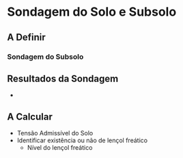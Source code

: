 # Sondagem do Solo e Subsolo

## A Definir
### Sondagem do Subsolo

## Resultados da Sondagem
- 

## A Calcular
- Tensão Admissível do Solo
- Identificar existência ou não de lençol freático
    - Nível do lençol freático